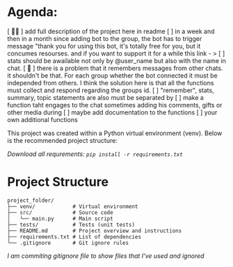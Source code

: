 
# Agenda: 
[ 🙋‍♀️ ] add full description of the project here in readme 
[ ] in a week and then in a month since adding bot to the group, the bot has to trigger message "thank you for using this bot, it's totally free for you, but it concumes resourses. and if you want to support it for a while this link - > 
[ ] stats should be awailable not only by @user_name but also with the name in chat. 
[ 🙋 ] there is a problem that it remembers messages from other chats. it shouldn't be that. For each group whether the bot connected it must be independed from others. I think the solution here is that all the functions must collect and respond regarding the groups id.
[ ] "remember", stats, summary, topic statements are also must be separated by
[ ] make a function taht engages to the chat sometimes adding his comments, gifts or other media during 
[ ] maybe add documentation to the functions
[ ] your own additional functions



This project was created within a Python virtual environment (venv). Below is the recommended project structure:

<i> Download all requrements: 
```pip install -r requirements.txt```</i>


# Project Structure

```text
project_folder/
├── venv/            # Virtual environment
├── src/             # Source code 
│   └── main.py      # Main script
├── tests/           # Tests (unit tests)
├── README.md        # Project overview and instructions
├── requirements.txt # List of dependencies
└── .gitignore       # Git ignore rules

```

<i> I am commiting gitignore file to show files that I've used and ignored </i>


